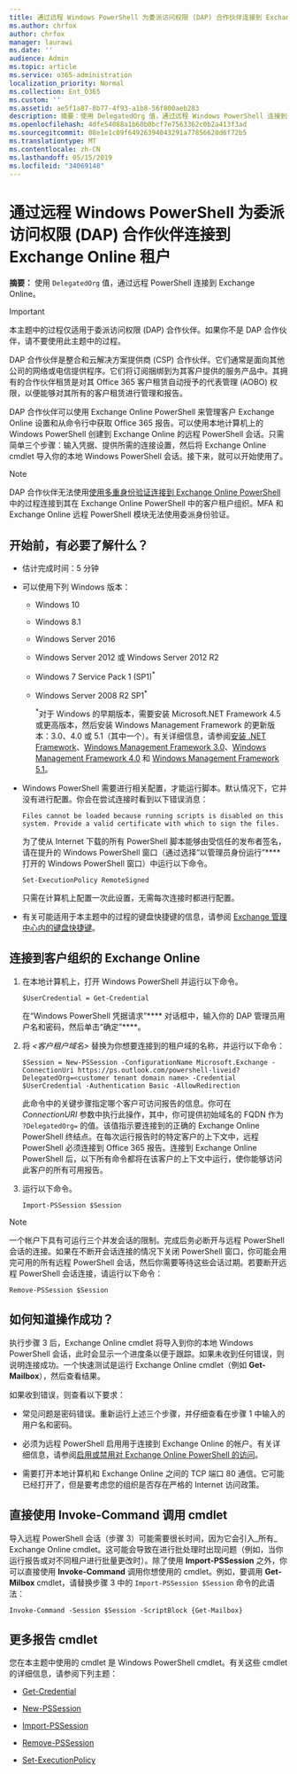 ```yaml
---
title: 通过远程 Windows PowerShell 为委派访问权限 (DAP) 合作伙伴连接到 Exchange Online 租户
ms.author: chrfox
author: chrfox
manager: laurawi
ms.date: ''
audience: Admin
ms.topic: article
ms.service: o365-administration
localization_priority: Normal
ms.collection: Ent_O365
ms.custom: ''
ms.assetid: ae5f1a87-8b77-4f93-a1b8-56f800aeb283
description: 摘要：使用 DelegatedOrg 值，通过远程 Windows PowerShell 连接到 Exchange Online。
ms.openlocfilehash: 4dfe54088a1b60b0bcf7e7563362c0b2a413f3ad
ms.sourcegitcommit: 08e1e1c09f64926394043291a77856620d6f72b5
ms.translationtype: MT
ms.contentlocale: zh-CN
ms.lasthandoff: 05/15/2019
ms.locfileid: "34069148"
---
```

# <a name="connect-to-exchange-online-tenants-with-remote-windows-powershell-for-delegated-access-permissions-dap-partners"></a>通过远程 Windows PowerShell 为委派访问权限 (DAP) 合作伙伴连接到 Exchange Online 租户

 **摘要：** 使用 `DelegatedOrg` 值，通过远程 PowerShell 连接到 Exchange Online。

> [!IMPORTANT]
> 本主题中的过程仅适用于委派访问权限 (DAP) 合作伙伴。如果你不是 DAP 合作伙伴，请不要使用此主题中的过程。 
  
DAP 合作伙伴是整合和云解决方案提供商 (CSP) 合作伙伴。它们通常是面向其他公司的网络或电信提供程序。它们将订阅捆绑到为其客户提供的服务产品中。其拥有的合作伙伴租赁是对其 Office 365 客户租赁自动授予的代表管理 (AOBO) 权限，以便能够对其所有的客户租赁进行管理和报告。

DAP 合作伙伴可以使用 Exchange Online PowerShell 来管理客户 Exchange Online 设置和从命令行中获取 Office 365 报告。可以使用本地计算机上的 Windows PowerShell 创建到 Exchange Online 的远程 PowerShell 会话。只需简单三个步骤：输入凭据、提供所需的连接设置，然后将 Exchange Online cmdlet 导入你的本地 Windows PowerShell 会话。接下来，就可以开始使用了。

> [!NOTE]
> DAP 合作伙伴无法使用[使用多重身份验证连接到 Exchange Online PowerShell](https://docs.microsoft.com/powershell/exchange/exchange-online/connect-to-exchange-online-powershell/mfa-connect-to-exchange-online-powershell) 中的过程连接到其在 Exchange Online PowerShell 中的客户租户组织。MFA 和 Exchange Online 远程 PowerShell 模块无法使用委派身份验证。
  
## <a name="what-do-you-need-to-know-before-you-begin"></a>开始前，有必要了解什么？

- 估计完成时间：5 分钟

- 可以使用下列 Windows 版本：
    
  - Windows 10

  - Windows 8.1

  - Windows Server 2016

  - Windows Server 2012 或 Windows Server 2012 R2

  - Windows 7 Service Pack 1 (SP1)<sup>*</sup>

  - Windows Server 2008 R2 SP1<sup>*</sup>

    <sup>*</sup>对于 Windows 的早期版本，需要安装 Microsoft.NET Framework 4.5 或更高版本，然后安装 Windows Management Framework 的更新版本：3.0、4.0 或 5.1（其中一个）。有关详细信息，请参阅[安装 .NET Framework](https://go.microsoft.com/fwlink/p/?LinkId=257868)、[Windows Management Framework 3.0](https://go.microsoft.com/fwlink/p/?LinkId=272757)、[Windows Management Framework 4.0](https://go.microsoft.com/fwlink/p/?LinkId=391344) 和 [Windows Management Framework 5.1](https://aka.ms/wmf5download)。

- Windows PowerShell 需要进行相关配置，才能运行脚本。默认情况下，它并没有进行配置。你会在尝试连接时看到以下错误消息：

  `Files cannot be loaded because running scripts is disabled on this system. Provide a valid certificate with which to sign the files.`

  为了使从 Internet 下载的所有 PowerShell 脚本能够由受信任的发布者签名，请在提升的 Windows PowerShell 窗口（通过选择“以管理员身份运行”**** 打开的 Windows PowerShell 窗口）中运行以下命令。

    ```
    Set-ExecutionPolicy RemoteSigned
    ```

  只需在计算机上配置一次此设置，无需每次连接时都进行配置。

- 有关可能适用于本主题中的过程的键盘快捷键的信息，请参阅 [Exchange 管理中心内的键盘快捷键](https://go.microsoft.com/fwlink/p/?LinkId=534017)。

## <a name="connect-to-exchange-online-for-customer-organizations"></a>连接到客户组织的 Exchange Online

1. 在本地计算机上，打开 Windows PowerShell 并运行以下命令。
    
    ```
    $UserCredential = Get-Credential
    ```

    在“Windows PowerShell 凭据请求”**** 对话框中，输入你的 DAP 管理员用户名和密码，然后单击“确定”****。
    
2. 将 _\<客户租户域名\>_ 替换为你想要连接到的租户域的名称，并运行以下命令：
    
    ```
    $Session = New-PSSession -ConfigurationName Microsoft.Exchange -ConnectionUri https://ps.outlook.com/powershell-liveid?DelegatedOrg=<customer tenant domain name> -Credential $UserCredential -Authentication Basic -AllowRedirection
    ```

    此命令中的关键步骤指定哪个客户可访问报告的信息。你可在 _ConnectionURI_ 参数中执行此操作，其中，你可提供初始域名的 FQDN 作为 `?DelegatedOrg=` 的值。该值指示要连接到的正确的 Exchange Online PowerShell 终结点。在每次运行报告时的特定客户的上下文中，远程 PowerShell 必须连接到 Office 365 报告。连接到 Exchange Online PowerShell 后，以下所有命令都将在该客户的上下文中运行，使你能够访问此客户的所有可用报告。
    
3. 运行以下命令。
    
    ```
    Import-PSSession $Session
    ```

> [!NOTE]
> 一个帐户下具有可运行三个并发会话的限制。完成后务必断开与远程 PowerShell 会话的连接。如果在不断开会话连接的情况下关闭 PowerShell 窗口，你可能会用完可用的所有远程 PowerShell 会话，然后你需要等待这些会话过期。若要断开远程 PowerShell 会话连接，请运行以下命令：

```
Remove-PSSession $Session
```
  
## <a name="how-do-you-know-this-worked"></a>如何知道操作成功？

执行步骤 3 后，Exchange Online cmdlet 将导入到你的本地 Windows PowerShell 会话，此时会显示一个进度条以便于跟踪。如果未收到任何错误，则说明连接成功。一个快速测试是运行 Exchange Online cmdlet（例如 **Get-Mailbox**），然后查看结果。
  
如果收到错误，则查看以下要求：
  
- 常见问题是密码错误。重新运行上述三个步骤，并仔细查看在步骤 1 中输入的用户名和密码。
    
- 必须为远程 PowerShell 启用用于连接到 Exchange Online 的帐户。有关详细信息，请参阅[启用或禁用对 Exchange Online PowerShell 的访问](https://go.microsoft.com/fwlink/p/?LinkId=534018)。
    
- 需要打开本地计算机和 Exchange Online 之间的 TCP 端口 80 通信。它可能已经打开了，但是要考虑您的组织是否存在严格的 Internet 访问政策。
    
## <a name="call-the-cmdlet-directly-with-invoke-command"></a>直接使用 Invoke-Command 调用 cmdlet

导入远程 PowerShell 会话（步骤 3）可能需要很长时间，因为它会引入_所有_ Exchange Online cmdlet。这可能会导致在进行批处理时出现问题（例如，当你运行报告或对不同租户进行批量更改时）。除了使用 **Import-PSSession** 之外，你可以直接使用 **Invoke-Command** 调用你想使用的 cmdlet。例如，要调用 **Get-Milbox** cmdlet，请替换步骤 3 中的 `Import-PSSession $Session` 命令的此语法：
  
```
Invoke-Command -Session $Session -ScriptBlock {Get-Mailbox}
```

## <a name="more-reporting-cmdlets"></a>更多报告 cmdlet

您在本主题中使用的 cmdlet 是 Windows PowerShell cmdlet。有关这些 cmdlet 的详细信息，请参阅下列主题：
  
- [Get-Credential](https://go.microsoft.com/fwlink/p/?LinkId=389618)
    
- [New-PSSession](https://go.microsoft.com/fwlink/p/?LinkId=389621)
    
- [Import-PSSession](https://go.microsoft.com/fwlink/p/?LinkId=389619)
    
- [Remove-PSSession](https://go.microsoft.com/fwlink/p/?LinkId=389620)
    
- [Set-ExecutionPolicy](https://go.microsoft.com/fwlink/p/?LinkId=389623)
    

